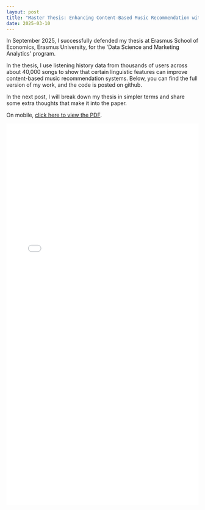 ```yaml
---
layout: post
title: "Master Thesis: Enhancing Content-Based Music Recommendation with Lyrical Features"
date: 2025-03-10
---
```


In September 2025, I successfully defended my thesis at Erasmus School of Economics, Erasmus University, for the 'Data Science and Marketing Analytics' program.

In the thesis, I use listening history data from thousands of users across about 40,000 songs to show that certain linguistic features can improve content-based music recommendation systems.
Below, you can find the full version of my work, and the code is posted on github.

In the next post, I will break down my thesis in simpler terms and share some extra thoughts that make it into the paper.

<p class="mobile-only">
    On mobile, <a href="/assets/master_thesis.pdf" target="_blank">click here to view the PDF</a>.
</p>

<iframe class="desktop-only" src="/assets/master_thesis.pdf" width="100%" height="1000px" style="border: none;"></iframe>
